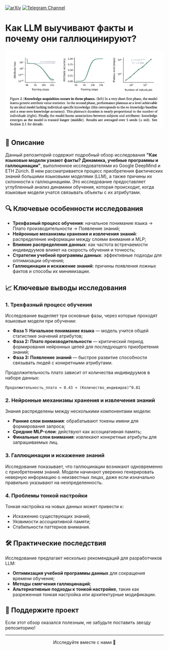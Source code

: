 [![arXiv](https://img.shields.io/badge/arXiv-2501.12948-b31b1b.svg)](https://arxiv.org/abs/2503.21676)
[![Telegram Channel](https://img.shields.io/badge/Telegram-TheWeeklyBrief-blue)](https://t.me/TheWeeklyBrief)

# Как LLM выучивают факты и почему они галлюцинируют?

![Figure 2](https://raw.githubusercontent.com/Verbasik/Weekly-arXiv-ML-AI-Research-Review/refs/heads/develop/2025/week-15/assets/Figure_02.png)

## 📝 Описание

Данный репозиторий содержит подробный обзор исследования **"Как языковые модели узнают факты? Динамика, учебные программы и галлюцинации"**, выполненное исследователями из Google DeepMind и ETH Zürich. В нем рассматривается процесс приобретения фактических знаний большими языковыми моделями (LLM), а также причины их склонности к галлюцинациям. Это исследование предоставляет углубленный анализ динамики обучения, которая происходит, когда языковые модели учатся связывать объекты с их атрибутами.

## 🔍 Ключевые особенности исследования

- **Трехфазный процесс обучения**: начальное понимание языка → Плато производительности → Появление знаний;
- **Нейронные механизмы хранения и извлечения знаний**: распределение информации между слоями внимания и MLP;
- **Влияние распределения данных**: как частота встречаемости индивидуумов влияет на скорость обучения и точность;
- **Стратегии учебной программы данных**: эффективные подходы для оптимизации обучения;
- **Галлюцинации и искажение знаний**: причины появления ложных фактов и способы их минимизации.

## 📈 Ключевые выводы исследования

### 1. Трехфазный процесс обучения

Исследование выделяет три основные фазы, через которые проходят языковые модели при обучении:

- **Фаза 1: Начальное понимание языка** — модель учится общей статистике значений атрибутов;
- **Фаза 2: Плато производительности** — критический период формирования нейронных цепей для последующего приобретения знаний;
- **Фаза 3: Появление знаний** — быстрое развитие способности связывать людей с конкретными атрибутами.

Продолжительность плато зависит от количества индивидуумов в наборе данных:

```
Продолжительность_плато ≈ 0.43 × (Количество_индивидов)^0.81
```

### 2. Нейронные механизмы хранения и извлечения знаний

Знания распределены между несколькими компонентами модели:
- **Ранние слои внимания**: обрабатывают токены имени для формирования запроса;
- **Средние MLP-слои**: действуют как ассоциативная память;
- **Финальные слои внимания**: извлекают конкретные атрибуты для запрашиваемых лиц.

### 3. Галлюцинации и искажение знаний

Исследование показывает, что галлюцинации возникают одновременно с приобретением знаний. Модели начинают уверенно генерировать неверную информацию о неизвестных лицах, даже если изначально правильно указывают на неопределенность.

### 4. Проблемы тонкой настройки

Тонкая настройка на новых данных может привести к:
- Искажению существующих знаний;
- Уязвимости ассоциативной памяти;
- Стабильности паттернов внимания.

## 🛠️ Практические последствия

Исследование предлагает несколько рекомендаций для разработчиков LLM:
- **Оптимизация учебной программы данных** для сокращения времени обучения;
- **Методы смягчения галлюцинаций**;
- **Альтернативные подходы к тонкой настройке**, такие как разреженная тонкая настройка или архитектурные модификации.

## 🌟 Поддержите проект

Если этот обзор оказался полезным, не забудьте поставить звезду репозиторию!

---

<p align="center">Исследуйте вместе с нами 🚀</p>